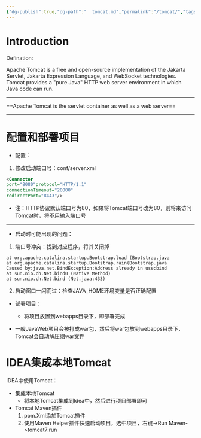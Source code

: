 ```yaml
---
{"dg-publish":true,"dg-path":"  tomcat.md","permalink":"/tomcat/","tags":["CS/web/web-server ","CS/programming-languages/java/javaweb/web-server"],"created":"2022-08-11T14:11:57.055+08:00","updated":"2023-08-27T03:20:33.999+08:00"}
---
```



# Introduction

Defination:

Apache Tomcat is a free and open-source implementation of the Jakarta Servlet, Jakarta Expression Language, and WebSocket technologies. Tomcat provides a "pure Java" HTTP web server environment in which Java code can run.

---

==Apache Tomcat is the servlet container as well as a web server==

---

# 配置和部署项目

- 配置：

1. 修改启动端口号：conf/server.xml

```xml
<Connector
port="8080"protocol="HTTP/1.1"
connectionTimeout="20000"
redirectPort="8443"/>
```
- 注：HTTP协议默认端口号为80，如果将Tomcat端口号改为80，则将来访问Tomcat时，将不用输入端口号

---

- 启动时可能出现的问题：
1. 端口号冲突：找到对应程序，将其关闭掉
```shell
at org.apache.catalina.startup.Bootstrap.load (Bootstrap.java
at org.apache.catalina.startup.Bootstrap.rain(Bootstrap.java
Caused by:java.net.BindException:Address already in use:bind
at sun.nio.ch.Net.bind0 (Native Method)
at sun.nio.ch.Net.bind (Net.java:433)
```

2. 启动窗口一闪而过：检查JAVA_HOME环境变量是否正确配置

- 部署项目：

	- 将项目放置到webapps目录下，即部署完成

- 一般JavaWeb项目会被打成war包，然后将war包放到webapps目录下，Tomcat会自动解压缩war文件


# IDEA集成本地Tomcat

IDEA中使用Tomcat： 
- 集成本地Tomcat
	- 将本地Tomcat集成到ldea中，然后进行项目部署即可
- Tomcat Maven插件
	1. pom.Xml添加Tomcat插件
	2. 使用Maven Helper插件快速启动项目，选中项目，右键->Run Maven->tomcat7:run
